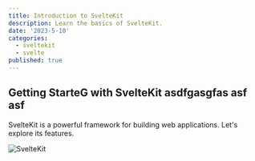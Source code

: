 ```yaml
---
title: Introduction to SvelteKit
description: Learn the basics of SvelteKit.
date: '2023-5-10'
categories:
  - sveltekit
  - svelte
published: true
---
```


## Getting StarteG with SvelteKit asdfgasgfas  asf  asf 

SvelteKit is a powerful framework for building web applications. Let's explore its features.

![SvelteKit](sveltekit.png)
